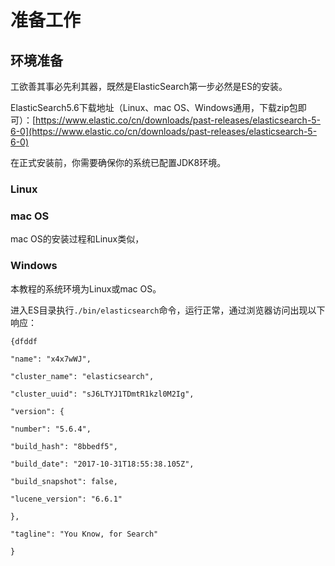 # 准备工作

## 环境准备

工欲善其事必先利其器，既然是ElasticSearch第一步必然是ES的安装。

ElasticSearch5.6下载地址（Linux、mac OS、Windows通用，下载zip包即可）：[https://www.elastic.co/cn/downloads/past-releases/elasticsearch-5-6-0](https://www.elastic.co/cn/downloads/past-releases/elasticsearch-5-6-0)

在正式安装前，你需要确保你的系统已配置JDK8环境。

### Linux

### mac OS

mac OS的安装过程和Linux类似，

### Windows



本教程的系统环境为Linux或mac OS。

进入ES目录执行`./bin/elasticsearch`命令，运行正常，通过浏览器访问出现以下响应：

`{dfddf `

`"name": "x4x7wWJ",`

`"cluster_name": "elasticsearch",`

`"cluster_uuid": "sJ6LTYJ1TDmtR1kzl0M2Ig",`

`"version": {`

`"number": "5.6.4",`

`"build_hash": "8bbedf5",`

`"build_date": "2017-10-31T18:55:38.105Z",`

`"build_snapshot": false,`

`"lucene_version": "6.6.1"`

`},`

`"tagline": "You Know, for Search"`

`}`





